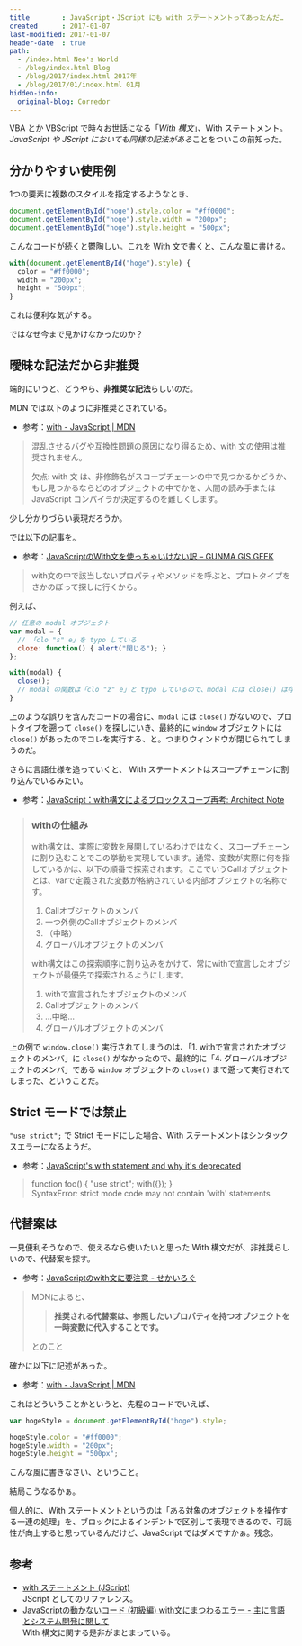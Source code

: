```yaml
---
title        : JavaScript・JScript にも with ステートメントってあったんだ…
created      : 2017-01-07
last-modified: 2017-01-07
header-date  : true
path:
  - /index.html Neo's World
  - /blog/index.html Blog
  - /blog/2017/index.html 2017年
  - /blog/2017/01/index.html 01月
hidden-info:
  original-blog: Corredor
---
```


VBA とか VBScript で時々お世話になる「*With 構文*」、With ステートメント。*JavaScript や JScript においても同様の記法がある*ことをついこの前知った。

## 分かりやすい使用例

1つの要素に複数のスタイルを指定するようなとき、

```javascript
document.getElementById("hoge").style.color = "#ff0000";
document.getElementById("hoge").style.width = "200px";
document.getElementById("hoge").style.height = "500px";
```

こんなコードが続くと鬱陶しい。これを With 文で書くと、こんな風に書ける。

```javascript
with(document.getElementById("hoge").style) {
  color = "#ff0000";
  width = "200px";
  height = "500px";
}
```

これは便利な気がする。

ではなぜ今まで見かけなかったのか？

## 曖昧な記法だから非推奨

端的にいうと、どうやら、**非推奨な記法**らしいのだ。

MDN では以下のように非推奨とされている。

- 参考：[with - JavaScript | MDN](https://developer.mozilla.org/ja/docs/Web/JavaScript/Reference/Statements/with)

> 混乱させるバグや互換性問題の原因になり得るため、with 文の使用は推奨されません。
> 
> 欠点: with 文 は、非修飾名がスコープチェーンの中で見つかるかどうか、もし見つかるならどのオブジェクトの中でかを、人間の読み手または JavaScript コンパイラが決定するのを難しくします。

少し分かりづらい表現だろうか。

では以下の記事を。

- 参考：[JavaScriptのWith文を使っちゃいけない訳 – GUNMA GIS GEEK](http://shimz.me/blog/javascript/3085)

> with文の中で該当しないプロパティやメソッドを呼ぶと、プロトタイプをさかのぼって探しに行くから。

例えば、

```javascript
// 任意の modal オブジェクト
var modal = {
  // 「clo "s" e」を typo している
  cloze: function() { alert("閉じる"); }
};

with(modal) {
  close();
  // modal の関数は「clo "z" e」と typo しているので、modal には close() は存在しない…
}
```

上のような誤りを含んだコードの場合に、`modal` には `close()` がないので、プロトタイプを遡って `close()` を探しにいき、最終的に `window` オブジェクトには `close()` があったのでコレを実行する、と。つまりウィンドウが閉じられてしまうのだ。

さらに言語仕様を追っていくと、 With ステートメントはスコープチェーンに割り込んでいるみたい。

- 参考：[JavaScript：with構文によるブロックスコープ再考: Architect Note](http://blog.tojiru.net/article/197591734.html)

> ### withの仕組み
> 
> with構文は、実際に変数を展開しているわけではなく、スコープチェーンに割り込むことでこの挙動を実現しています。通常、変数が実際に何を指しているかは、以下の順番で探索されます。ここでいうCallオブジェクトとは、varで定義された変数が格納されている内部オブジェクトの名称です。
> 
> 1. Callオブジェクトのメンバ
> 2. 一つ外側のCallオブジェクトのメンバ
> 3. （中略）
> 4. グローバルオブジェクトのメンバ
> 
> with構文はこの探索順序に割り込みをかけて、常にwithで宣言したオブジェクトが最優先で探索されるようにします。
> 
> 1. withで宣言されたオブジェクトのメンバ
> 2. Callオブジェクトのメンバ
> 3. …中略…
> 4. グローバルオブジェクトのメンバ

上の例で `window.close()` 実行されてしまうのは、「1. withで宣言されたオブジェクトのメンバ」に `close()` がなかったので、最終的に「4. グローバルオブジェクトのメンバ」である `window` オブジェクトの `close()` まで遡って実行されてしまった、ということだ。

## Strict モードでは禁止

`"use strict";` で Strict モードにした場合、With ステートメントはシンタックスエラーになるようだ。

- 参考：[JavaScript's with statement and why it's deprecated](http://www.2ality.com/2011/06/with-statement.html)

> function foo() { "use strict"; with({}); }  
> SyntaxError: strict mode code may not contain 'with' statements

## 代替案は

一見便利そうなので、使えるなら使いたいと思った With 構文だが、非推奨らしいので、代替案を探す。

- 参考：[JavaScriptのwith文に要注意 - せかいろぐ](http://sekai.hatenablog.jp/entry/2013/08/02/090554)

> MDNによると、
> 
> > **推奨される代替案は、参照したいプロパティを持つオブジェクトを一時変数に代入することです。**
> 
> とのこと

確かに以下に記述があった。

- 参考：[with - JavaScript | MDN](https://developer.mozilla.org/ja/docs/Web/JavaScript/Reference/Statements/with)

これはどういうことかというと、先程のコードでいえば、

```javascript
var hogeStyle = document.getElementById("hoge").style;

hogeStyle.color = "#ff0000";
hogeStyle.width = "200px";
hogeStyle.height = "500px";
```

こんな風に書きなさい、ということ。

結局こうなるかぁ。

個人的に、With ステートメントというのは「ある対象のオブジェクトを操作する一連の処理」を、ブロックによるインデントで区別して表現できるので、可読性が向上すると思っているんだけど、JavaScript ではダメですかぁ。残念。

## 参考

- [with ステートメント (JScript)](https://msdn.microsoft.com/ja-jp/library/cc427941.aspx)  
  JScript としてのリファレンス。
- [JavaScriptの動かないコード (初級編) with文にまつわるエラー - 主に言語とシステム開発に関して](http://language-and-engineering.hatenablog.jp/entry/20081026/1224948374)  
  With 構文に関する是非がまとまっている。
